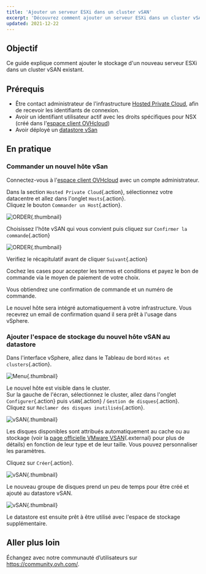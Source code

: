 ```yaml
---
title: 'Ajouter un serveur ESXi dans un cluster vSAN'
excerpt: 'Découvrez comment ajouter un serveur ESXi dans un cluster vSAN existant'
updated: 2021-12-22
---
```


## Objectif

Ce guide explique comment ajouter le stockage d'un nouveau serveur ESXi dans un cluster vSAN existant.

## Prérequis

- Être contact administrateur de l'infrastructure [Hosted Private Cloud](https://www.ovhcloud.com/fr/enterprise/products/hosted-private-cloud/), afin de recevoir les identifiants de connexion.
- Avoir un identifiant utilisateur actif avec les droits spécifiques pour NSX (créé dans l'[espace client OVHcloud](/links/manager))
- Avoir déployé un [datastore vSan](/pages/hosted_private_cloud/hosted_private_cloud_powered_by_vmware/vmware_vsan)

## En pratique

### Commander un nouvel hôte vSan

Connectez-vous à l'[espace client OVHcloud](/links/manager) avec un compte administrateur.

Dans la section `Hosted Private Cloud`{.action}, sélectionnez votre datacentre et allez dans l'onglet `Hosts`{.action}.<br>
Cliquez le bouton `Commander un Host`{.action}.

![ORDER](images/en02order.png){.thumbnail}

Choisissez l'hôte vSAN qui vous convient puis cliquez sur `Confirmer la commande`{.action}

![ORDER](images/en03hosttype.png){.thumbnail}

Verifiez le récapitulatif avant de cliquer `Suivant`{.action}

Cochez les cases pour accepter les termes et conditions et payez le bon de commande via le moyen de paiement de votre choix.

Vous obtiendrez une confirmation de commande et un numéro de commande.

Le nouvel hôte sera intégré automatiquement à votre infrastructure. Vous recevrez un email de confirmation quand il sera prêt à l'usage dans vSphere.

### Ajouter l'espace de stockage du nouvel hôte vSAN au datastore

Dans l'interface vSphere, allez dans le Tableau de bord `Hôtes et clusters`{.action}.

![Menu](images/en07hosts.png){.thumbnail}

Le nouvel hôte est visible dans le cluster.<br>
Sur la gauche de l'écran, sélectionnez le cluster, allez dans l'onglet `Configurer`{.action} puis `vSAN`{.action} / `Gestion de disques`{.action}.<br>
Cliquez sur `Réclamer des disques inutilisés`{.action}.

![vSAN](images/en08cluster.png){.thumbnail}

Les disques disponibles sont attribués automatiquement au cache ou au stockage (voir la [page officielle VMware VSAN](https://docs.vmware.com/fr/VMware-vSphere/6.7/com.vmware.vsphere.vsan-planning.doc/GUID-18F531E9-FF08-49F5-9879-8E46583D4C70.html){.external} pour plus de détails) en fonction de leur type et de leur taille. Vous pouvez personnaliser les paramètres.

Cliquez sur `Créer`{.action}.

![vSAN](images/en09claim.png){.thumbnail}

Le nouveau groupe de disques prend un peu de temps pour être créé et ajouté au datastore vSAN.

![vSAN](images/en10progress.png){.thumbnail}

Le datastore est ensuite prêt à être utilisé avec l'espace de stockage supplémentaire.

## Aller plus loin

Échangez avec notre communauté d’utilisateurs sur <https://community.ovh.com/>.

